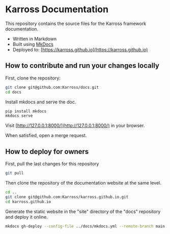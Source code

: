 # Karross Documentation

This repository contains the source files for the Karross framework documentation.

- Written in Markdown
- Built using [MkDocs](https://www.mkdocs.org/)
- Deployed to: [https://karross.github.io](https://karross.github.io)

## How to contribute and run your changes locally

First, clone the repository:

```bash
git clone git@github.com:Karross/docs.git
cd docs
```

Install mkdocs and serve the doc.
```bash
pip install mkdocs
mkdocs serve
```

Visit [http://127.0.0.1:8000/](http://127.0.0.1:8000/) in your browser.

When satisfied, open a merge request.

## How to deploy for owners

First, pull the last changes for this repository

```bash
git pull
```

Then clone the repository of the documentation website at the same level.

```bash
cd ..
git clone git@github.com:Karross/karross.github.io.git
cd karross.github.io
```

Generate the static website in the "site" directory of the "docs" repository and deploy it online.

```bash
mkdocs gh-deploy --config-file ../docs/mkdocs.yml --remote-branch main
```
